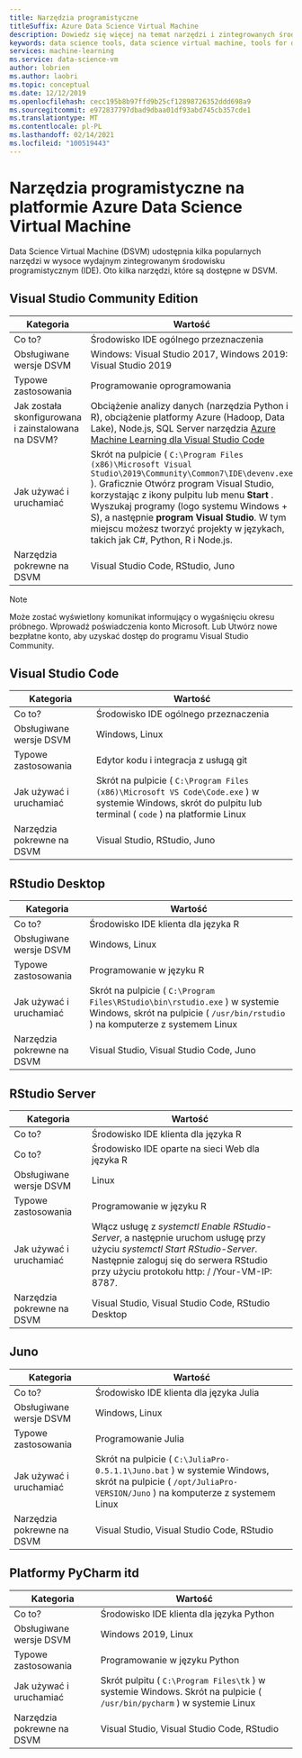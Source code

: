 ```yaml
---
title: Narzędzia programistyczne
titleSuffix: Azure Data Science Virtual Machine
description: Dowiedz się więcej na temat narzędzi i zintegrowanych środowisk programistycznych dostępnych na Data Science Virtual Machine.
keywords: data science tools, data science virtual machine, tools for data science, linux data science
services: machine-learning
ms.service: data-science-vm
author: lobrien
ms.author: laobri
ms.topic: conceptual
ms.date: 12/12/2019
ms.openlocfilehash: cecc195b8b97ffd9b25cf12898726352ddd698a9
ms.sourcegitcommit: e972837797dbad9dbaa01df93abd745cb357cde1
ms.translationtype: MT
ms.contentlocale: pl-PL
ms.lasthandoff: 02/14/2021
ms.locfileid: "100519443"
---
```

# <a name="development-tools-on-the-azure-data-science-virtual-machine"></a>Narzędzia programistyczne na platformie Azure Data Science Virtual Machine

Data Science Virtual Machine (DSVM) udostępnia kilka popularnych narzędzi w wysoce wydajnym zintegrowanym środowisku programistycznym (IDE). Oto kilka narzędzi, które są dostępne w DSVM.

## <a name="visual-studio-community-edition"></a>Visual Studio Community Edition

| Kategoria | Wartość |
| ------------- | ------------- |
| Co to?   | Środowisko IDE ogólnego przeznaczenia      |
| Obsługiwane wersje DSVM      | Windows: Visual Studio 2017, Windows 2019: Visual Studio 2019      |
| Typowe zastosowania      | Programowanie oprogramowania    |
| Jak została skonfigurowana i zainstalowana na DSVM?      | Obciążenie analizy danych (narzędzia Python i R), obciążenie platformy Azure (Hadoop, Data Lake), Node.js, SQL Server narzędzia [Azure Machine Learning dla Visual Studio Code](https://github.com/Microsoft/vs-tools-for-ai)    |
| Jak używać i uruchamiać      | Skrót na pulpicie ( `C:\Program Files (x86)\Microsoft Visual Studio\2019\Community\Common7\IDE\devenv.exe` ). Graficznie Otwórz program Visual Studio, korzystając z ikony pulpitu lub menu **Start** . Wyszukaj programy (logo systemu Windows + S), a następnie **program Visual Studio**. W tym miejscu możesz tworzyć projekty w językach, takich jak C#, Python, R i Node.js.   |
| Narzędzia pokrewne na DSVM      |     Visual Studio Code, RStudio, Juno  |

> [!NOTE]
> Może zostać wyświetlony komunikat informujący o wygaśnięciu okresu próbnego. Wprowadź poświadczenia konto Microsoft. Lub Utwórz nowe bezpłatne konto, aby uzyskać dostęp do programu Visual Studio Community.

## <a name="visual-studio-code"></a>Visual Studio Code 

| Kategoria | Wartość |
| ------------- | ------------- |
| Co to?   | Środowisko IDE ogólnego przeznaczenia      |
| Obsługiwane wersje DSVM      | Windows, Linux     |
| Typowe zastosowania      | Edytor kodu i integracja z usługą git   |
| Jak używać i uruchamiać      | Skrót na pulpicie ( `C:\Program Files (x86)\Microsoft VS Code\Code.exe` ) w systemie Windows, skrót do pulpitu lub terminal ( `code` ) na platformie Linux    |
| Narzędzia pokrewne na DSVM      |     Visual Studio, RStudio, Juno  |

## <a name="rstudio-desktop"></a>RStudio Desktop

| Kategoria | Wartość |
| ------------- | ------------- |
| Co to?   | Środowisko IDE klienta dla języka R   |
| Obsługiwane wersje DSVM      | Windows, Linux      |
| Typowe zastosowania      |  Programowanie w języku R     |
| Jak używać i uruchamiać      | Skrót na pulpicie ( `C:\Program Files\RStudio\bin\rstudio.exe` ) w systemie Windows, skrót na pulpicie ( `/usr/bin/rstudio` ) na komputerze z systemem Linux      |
| Narzędzia pokrewne na DSVM      |   Visual Studio, Visual Studio Code, Juno      |

## <a name="rstudio-server"></a>RStudio Server

| Kategoria | Wartość |
| ------------- | ------------- |
| Co to?   | Środowisko IDE klienta dla języka R   |
| Co to?   | Środowisko IDE oparte na sieci Web dla języka R    |
| Obsługiwane wersje DSVM      | Linux      |
| Typowe zastosowania      |  Programowanie w języku R     |
| Jak używać i uruchamiać      | Włącz usługę z _systemctl Enable RStudio-Server_, a następnie uruchom usługę przy użyciu _systemctl Start RStudio-Server_. Następnie zaloguj się do serwera RStudio przy użyciu protokołu http: \/ /Your-VM-IP: 8787.       |
| Narzędzia pokrewne na DSVM      |   Visual Studio, Visual Studio Code, RStudio Desktop      |

## <a name="juno"></a>Juno 

| Kategoria | Wartość |
| ------------- | ------------- |
| Co to?   | Środowisko IDE klienta dla języka Julia   |
| Obsługiwane wersje DSVM      | Windows, Linux      |
| Typowe zastosowania      |  Programowanie Julia     |
| Jak używać i uruchamiać      | Skrót na pulpicie ( `C:\JuliaPro-0.5.1.1\Juno.bat` ) w systemie Windows, skrót na pulpicie ( `/opt/JuliaPro-VERSION/Juno` ) na komputerze z systemem Linux      |
| Narzędzia pokrewne na DSVM      |   Visual Studio, Visual Studio Code, RStudio      |

## <a name="pycharm"></a>Platformy PyCharm itd

| Kategoria | Wartość |
| ------------- | ------------- |
| Co to?   | Środowisko IDE klienta dla języka Python    |
| Obsługiwane wersje DSVM      | Windows 2019, Linux      |
| Typowe zastosowania      |  Programowanie w języku Python     |
| Jak używać i uruchamiać      | Skrót pulpitu ( `C:\Program Files\tk` ) w systemie Windows. Skrót na pulpicie ( `/usr/bin/pycharm` ) w systemie Linux      |
| Narzędzia pokrewne na DSVM      |   Visual Studio, Visual Studio Code, RStudio      |
